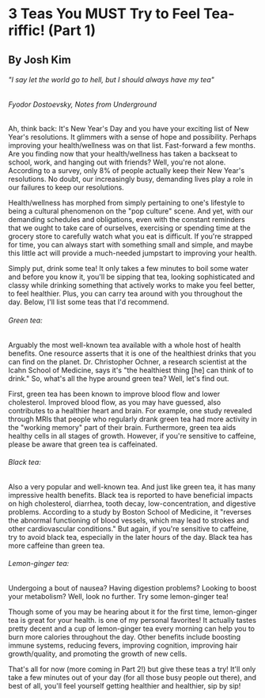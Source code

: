 # 3 Teas You MUST Try to Feel Tea-riffic! (Part 1)
## By Josh Kim
###### "I say let the world go to hell, but I should always have my tea"
###### Fyodor Dostoevsky, Notes from Underground

Ah, think back: It's New Year's Day and you have your exciting list of New Year's resolutions. It glimmers with a sense of hope and possibility. Perhaps improving your health/wellness was on that list. Fast-forward a few months. Are you finding now that your health/wellness has taken a backseat to school, work, and hanging out with friends? Well, you're not alone. According to a survey, only 8% of people actually keep their New Year's resolutions. No doubt, our increasingly busy, demanding lives play a role in our failures to keep our resolutions.

Health/wellness has morphed from simply pertaining to one's lifestyle to being a cultural phenomenon on the "pop culture" scene. And yet, with our demanding schedules and obligations, even with the constant reminders that we ought to take care of ourselves, exercising or spending time at the grocery store to carefully watch what you eat is difficult. If you're strapped for time, you can always start with something small and simple, and maybe this little act will provide a much-needed jumpstart to improving your health.

Simply put, drink some tea! It only takes a few minutes to boil some water and before you know it, you'll be sipping that tea, looking sophisticated and classy while drinking something that actively works to make you feel better, to feel healthier. Plus, you can carry tea around with you throughout the day. Below, I'll list some teas that I'd recommend.

###### Green tea:
Arguably the most well-known tea available with a whole host of health benefits. One resource asserts that it is one of the healthiest drinks that you can find on the planet. Dr. Christopher Ochner, a research scientist at the Icahn School of Medicine, says it's "the healthiest thing [he] can think of to drink." So, what's all the hype around green tea? Well, let's find out.

First, green tea has been known to improve blood flow and lower cholesterol. Improved blood flow, as you may have guessed, also contributes to a healthier heart and brain. For example, one study revealed through MRIs that people who regularly drank green tea had more activity in the "working memory" part of their brain. Furthermore, green tea aids healthy cells in all stages of growth. However, if you're sensitive to caffeine, please be aware that green tea is caffeinated.

###### Black tea:
Also a very popular and well-known tea. And just like green tea, it has many impressive health benefits. Black tea is reported to have beneficial impacts on high cholesterol, diarrhea, tooth decay, low-concentration, and digestive problems. According to a study by Boston School of Medicine, it "reverses the abnormal functioning of blood vessels, which may lead to strokes and other cardiovascular conditions." But again, if you're sensitive to caffeine, try to avoid black tea, especially in the later hours of the day. Black tea has more caffeine than green tea.

###### Lemon-ginger tea:
Undergoing a bout of nausea? Having digestion problems? Looking to boost your metabolism? Well, look no further. Try some lemon-ginger tea!

Though some of you may be hearing about it for the first time, lemon-ginger tea is great for your health. is one of my personal favorites! It actually tastes pretty decent and a cup of lemon-ginger tea every morning can help you to burn more calories throughout the day. Other benefits include boosting immune systems, reducing fevers, improving cognition, improving hair growth/quality, and promoting the growth of new cells.

That's all for now (more coming in Part 2!) but give these teas a try! It'll only take a few minutes out of your day (for all those busy people out there), and best of all, you'll feel yourself getting healthier and healthier, sip by sip!
